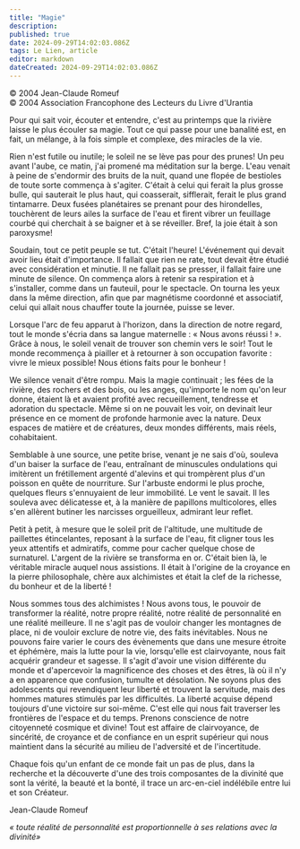 ```yaml
---
title: "Magie"
description: 
published: true
date: 2024-09-29T14:02:03.086Z
tags: Le Lien, article
editor: markdown
dateCreated: 2024-09-29T14:02:03.086Z
---
```


<p class="v-card v-sheet theme--light grey lighten-3 px-2">© 2004 Jean-Claude Romeuf<br>© 2004 Association Francophone des Lecteurs du Livre d'Urantia</p>

Pour qui sait voir, écouter et entendre, c'est au printemps que la rivière laisse le plus écouler sa magie. Tout ce qui passe pour une banalité est, en fait, un mélange, à la fois simple et complexe, des miracles de la vie.

Rien n'est futile ou inutile; le soleil ne se lève pas pour des prunes! Un peu avant l'aube, ce matin, j'ai promené ma méditation sur la berge. L'eau venait à peine de s'endormir des bruits de la nuit, quand une flopée de bestioles de toute sorte commença à s'agiter. C'était à celui qui ferait la plus grosse bulle, qui sauterait le plus haut, qui coasserait, sifflerait, ferait le plus grand tintamarre. Deux fusées planétaires se prenant pour des hirondelles, touchèrent de leurs ailes la surface de l'eau et firent vibrer un feuillage courbé qui cherchait à se baigner et à se réveiller. Bref, la joie était à son paroxysme!

Soudain, tout ce petit peuple se tut. C'était l'heure! L'événement qui devait avoir lieu était d'importance. Il fallait que rien ne rate, tout devait être étudié avec considération et minutie. Il ne fallait pas se presser, il fallait faire une minute de silence. On commença alors à retenir sa respiration et à s'installer, comme dans un fauteuil, pour le spectacle. On tourna les yeux dans la même direction, afin que par magnétisme coordonné et associatif, celui qui allait nous chauffer toute la journée, puisse se lever.

Lorsque l'arc de feu apparut à l'horizon, dans la direction de notre regard, tout le monde s'écria dans sa langue maternelle : « Nous avons réussi ! ». Grâce à nous, le soleil venait de trouver son chemin vers le soir! Tout le monde recommença à piailler et à retourner à son occupation favorite : vivre le mieux possible! Nous étions faits pour le bonheur !

We silence venait d'être rompu. Mais la magie continuait ; les fées de la rivière, des rochers et des bois, ou les anges, qu'importe le nom qu'on leur donne, étaient là et avaient profité avec recueillement, tendresse et adoration du spectacle. Même si on ne pouvait les voir, on devinait leur présence en ce moment de profonde harmonie avec la nature. Deux espaces de matière et de créatures, deux mondes différents, mais réels, cohabitaient.

Semblable à une source, une petite brise, venant je ne sais d'où, souleva d'un baiser la surface de l'eau, entraînant de minuscules ondulations qui imitèrent un frétillement argenté d'alevins et qui trompèrent plus d'un poisson en quête de nourriture. Sur l'arbuste endormi le plus proche, quelques fleurs s'ennuyaient de leur immobilité. Le vent le savait. Il les souleva avec délicatesse et, à la manière de papillons multicolores, elles s'en allèrent butiner les narcisses orgueilleux, admirant leur reflet.

Petit à petit, à mesure que le soleil prit de l'altitude, une multitude de paillettes étincelantes, reposant à la surface de l'eau, fit cligner tous les yeux attentifs et admiratifs, comme pour cacher quelque chose de surnaturel. L'argent de la rivière se transforma en or. C'était bien là, le véritable miracle auquel nous assistions. Il était à l'origine de la croyance en la pierre philosophale, chère aux alchimistes et était la clef de la richesse, du bonheur et de la liberté !

Nous sommes tous des alchimistes ! Nous avons tous, le pouvoir de transformer la réalité, notre propre réalité, notre réalité de personnalité en une réalité meilleure. Il ne s'agit pas de vouloir changer les montagnes de place, ni de vouloir exclure de notre vie, des faits inévitables. Nous ne pouvons faire varier le cours des évènements que dans une mesure étroite et éphémère, mais la lutte pour la vie, lorsqu'elle est clairvoyante, nous fait acquérir grandeur et sagesse. Il s'agit d'avoir une vision différente du monde et d'apercevoir la magnificence des choses et des êtres, là où il n'y a en apparence que confusion, tumulte et désolation. Ne soyons plus des adolescents qui revendiquent leur liberté et trouvent la servitude, mais des hommes matures stimulés par les difficultés. La liberté acquise dépend toujours d'une victoire sur soi-même. C'est elle qui nous fait traverser les frontières de l'espace et du temps. Prenons conscience de notre citoyenneté cosmique et divine! Tout est affaire de clairvoyance, de sincérité, de croyance et de confiance en un esprit supérieur qui nous maintient dans la sécurité au milieu de l'adversité et de l'incertitude.

Chaque fois qu'un enfant de ce monde fait un pas de plus, dans la recherche et la découverte d'une des trois composantes de la divinité que sont la vérité, la beauté et la bonté, il trace un arc-en-ciel indélébile entre lui et son Créateur.

Jean-Claude Romeuf

_« toute réalité de personnalité est proportionnelle à ses relations avec la divinité»_